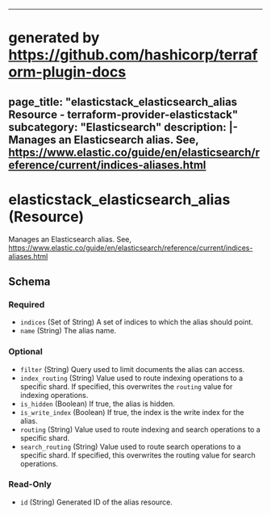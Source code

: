 
---
# generated by https://github.com/hashicorp/terraform-plugin-docs
page_title: "elasticstack_elasticsearch_alias Resource - terraform-provider-elasticstack"
subcategory: "Elasticsearch"
description: |-
  Manages an Elasticsearch alias. See, https://www.elastic.co/guide/en/elasticsearch/reference/current/indices-aliases.html
---

# elasticstack_elasticsearch_alias (Resource)

Manages an Elasticsearch alias. See, https://www.elastic.co/guide/en/elasticsearch/reference/current/indices-aliases.html



<!-- schema generated by tfplugindocs -->
## Schema

### Required

- `indices` (Set of String) A set of indices to which the alias should point.
- `name` (String) The alias name.

### Optional

- `filter` (String) Query used to limit documents the alias can access.
- `index_routing` (String) Value used to route indexing operations to a specific shard. If specified, this overwrites the `routing` value for indexing operations.
- `is_hidden` (Boolean) If true, the alias is hidden.
- `is_write_index` (Boolean) If true, the index is the write index for the alias.
- `routing` (String) Value used to route indexing and search operations to a specific shard.
- `search_routing` (String) Value used to route search operations to a specific shard. If specified, this overwrites the routing value for search operations.

### Read-Only

- `id` (String) Generated ID of the alias resource.
